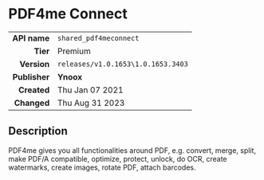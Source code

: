 # PDF4me Connect
| | |
|-:|-|
|**API name**|`shared_pdf4meconnect`|
|**Tier**|Premium|
|**Version**|`releases/v1.0.1653\1.0.1653.3403`|
|**Publisher**|**Ynoox**|
|**Created**|Thu Jan 07 2021|
|**Changed**|Thu Aug 31 2023|

## Description
PDF4me gives you all functionalities around PDF, e.g. convert, merge, split, make PDF/A compatible, optimize, protect, unlock, do OCR, create watermarks, create images, rotate PDF, attach barcodes.
